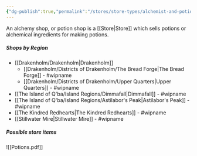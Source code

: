 ```yaml
---
{"dg-publish":true,"permalink":"/stores/store-types/alchemist-and-potions-shops/alchemist-or-potion-shop/"}
---
```



An alchemy shop, or potion shop is a [[Store\|Store]] which sells potions or alchemical ingredients for making potions. 

##### Shops by Region
- [[Drakenholm/Drakenholm\|Drakenholm]]
	- [[Drakenholm/Districts of Drakenholm/The Bread Forge\|The Bread Forge]] - #wipname 
	- [[Drakenholm/Districts of Drakenholm/Upper Quarters\|Upper Quarters]] - #wipname 
- [[The Island of Q'ba/Island Regions/Dimmafall\|Dimmafall]] - #wipname 
- [[The Island of Q'ba/Island Regions/Astilabor's Peak\|Astilabor's Peak]] - #wipname 
- [[The Kindred Redhearts\|The Kindred Redhearts]] - #wipname 
- [[Stillwater Mire\|Stillwater Mire]] - #wipname 

##### Possible store items

![[Potions.pdf]]